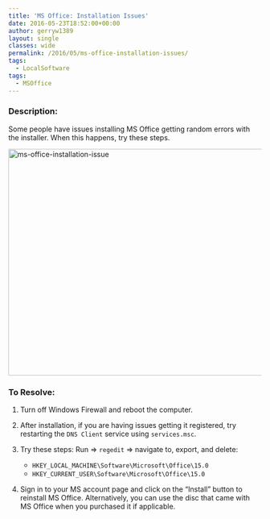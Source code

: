 ```yaml
---
title: 'MS Office: Installation Issues'
date: 2016-05-23T18:52:00+00:00
author: gerryw1389
layout: single
classes: wide
permalink: /2016/05/ms-office-installation-issues/
tags:
  - LocalSoftware
tags:
  - MSOffice
---
```

<!--more-->

### Description:

Some people have issues installing MS Office getting random errors with the installer. When this happens, try these steps.

  <img class="alignnone size-full wp-image-677" src="https://automationadmin.com/assets/images/uploads/2016/09/ms-office-installation-issue.png" alt="ms-office-installation-issue" width="800" height="450" srcset="https://automationadmin.com/assets/images/uploads/2016/09/ms-office-installation-issue.png 800w, https://automationadmin.com/assets/images/uploads/2016/09/ms-office-installation-issue-300x169.png 300w, https://automationadmin.com/assets/images/uploads/2016/09/ms-office-installation-issue-768x432.png 768w" sizes="(max-width: 800px) 100vw, 800px" />


### To Resolve:

1. Turn off Windows Firewall and reboot the computer.

2. After installation, if you are having issues getting it registered, try restarting the `DNS Client` service using `services.msc`.

3. Try these steps: Run => `regedit` => navigate to, export, and delete:

   - `HKEY_LOCAL_MACHINE\Software\Microsoft\Office\15.0`
   - `HKEY_CURRENT_USER\Software\Microsoft\Office\15.0`

4. Sign in to your MS account page and click on the &#8220;Install&#8221; button to reinstall MS Office. Alternatively, you can use the disc that came with MS Office when you purchased it if applicable.